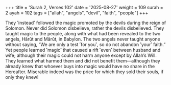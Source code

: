 +++
title = 'Surah 2, Verses 102'
date = '2025-08-27'
weight = 109
surah = 2
ayah = 102
tags = ["allah", "angels", "devil", "faith", "people"]
+++

They ˹instead˺ followed the magic promoted by the devils during the reign of Solomon. Never did Solomon disbelieve, rather the devils disbelieved. They taught magic to the people, along with what had been revealed to the two angels, Hârût and Mârût, in Babylon. The two angels never taught anyone without saying, “We are only a test ˹for you˺, so do not abandon ˹your˺ faith.” Yet people learned ˹magic˺ that caused a rift ˹even˺ between husband and wife; although their magic could not harm anyone except by Allah’s Will. They learned what harmed them and did not benefit them—although they already knew that whoever buys into magic would have no share in the Hereafter. Miserable indeed was the price for which they sold their souls, if only they knew!